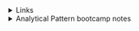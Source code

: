 <details>
<summary> Links </summary>

1. [Medium Article](https://medium.com/@karkisatkarhere/from-patterns-to-practice-50978850fa5f)
2. [Jade Codes](https://www.youtube.com/watch?v=biaaA9GfNPw)

    
</details>


<details>
<summary> Analytical Pattern bootcamp notes</summary>

1. Growth Accounting
    - How FB tracks inflow and outflow of active and inactive users (any state change tracking) 
2. Survival Analysis 
    - Of all users that signed up today, what % are still active in 30 days, 60 days, 90 days (Retention Number)

<details>
<summary> 7 patterns </summary>

<details>
<summary> 1. Aggregation-based patterns  </summary>

- The most common type of analysis
- You will mostly use `Group BY` with `Sum, AVG, percentile, count, may be array_agg`  
1.  Trend Analysis also give you RCA 
    - wow(week on week) change of dimension shows +1million but it should also give you that +1.5mil in US but -0.5 mil in India, shows it can be different overall. Bring in different dimensions like gender, country.
2. Root Cause Analysis (WHY)
    - line chart we have a dip and the reason for the dip is e.g. of spike during chinese new year for the airline. 
3. Composition 
    - e.g., user distribution by region, we have these many users in US, China.
4. Always have upstream data aggregated at daily level, that is aggregated along user_id 
    - Good for experimentation - group users and then easily add dimension to the metrics
5. IMP - when doing agg, you shouldn't be going back to fact data because fact data should be aggregated along the dimension like user_id, device_id. Dimensions will not be 1:1 
    - A key takeaway is to aggregate data at a daily level along a primary dimension (like user ID) for efficiency and to support experimentation (A/B testing). 
 6. However, caution is advised against including too many dimensions, as it can lead to overly granular data that loses analytical value.

#### Gotchas 
1. Careful about what all dimensions you bring in aggregation - will get you back to daily data 
2. Be mindful of grain you are working with, gender is cool only two-three, country only one person follows me if he leaves 100% drop so lookout at numbers as well when dealing with % based metrics.
3. Long time frame analysis (>90 days) - try to lower the cardinality - look at per week or year may be not per day, to avoid lot of rows. Daily grain is too much cardinality - say you have 90 days and 200 countries = 1800 rows - if you have any high cardinality dimension then it will increase.


### Lab 
- Defining states (new, retained, churned, resurrected, stale) via CASE WHEN statements with date logic (e.g., new if yesterday is null and today is active; retained if last active date is yesterday). Weekly states consider a 7-day window.

``` sql 
CREATE TABLE users_growth_accounting (
     user_id TEXT,
     first_active_date DATE,
     last_active_date DATE,
     daily_active_state TEXT,
     weekly_active_state TEXT,
     dates_active DATE[],
     date DATE,
     PRIMARY KEY (user_id, date)
 );

-- user can be weekly active but can be daily churned 
WITH yesterday AS (
    SELECT * FROM users_growth_accounting
    WHERE date = DATE('2023-03-10') -- starting from this date 
),
     today AS (
         SELECT
            CAST(user_id AS TEXT) as user_id,
            DATE_TRUNC('day', event_time::timestamp) as today_date,
            COUNT(1)
         FROM events
         WHERE DATE_TRUNC('day', event_time::timestamp) = DATE('2023-03-11')
         AND user_id IS NOT NULL
         GROUP BY user_id, DATE_TRUNC('day', event_time::timestamp)
     )

         SELECT COALESCE(t.user_id, y.user_id)                    as user_id,
                COALESCE(y.first_active_date, t.today_date)       AS first_active_date,
                COALESCE(t.today_date, y.last_active_date)        AS last_active_date,
                -- this is imp here
                CASE
                    WHEN y.user_id IS NULL THEN 'New'
                    WHEN y.last_active_date = t.today_date - Interval '1 day' THEN 'Retained'
                    WHEN y.last_active_date < t.today_date - Interval '1 day' THEN 'Resurrected'
                    WHEN t.today_date IS NULL AND y.last_active_date = y.date THEN 'Churned'
                    ELSE 'Stale'
                    END                                           as daily_active_state,
                -- retained vs resurrected, used bit array at facebook 
                CASE
                    WHEN y.user_id IS NULL THEN 'New'
                    WHEN y.last_active_date < t.today_date - Interval '7 day' THEN 'Resurrected'
                    WHEN
                            t.today_date IS NULL
                            AND y.last_active_date = y.date - interval '7 day' THEN 'Churned'
                    WHEN COALESCE(t.today_date, y.last_active_date) + INTERVAL '7 day' >= y.date THEN 'Retained'
                    ELSE 'Stale'
                    END                                           as weekly_active_state,
                -- from previous slides
                COALESCE(y.dates_active,
                         ARRAY []::DATE[])
                    || CASE
                           WHEN
                               t.user_id IS NOT NULL
                               THEN ARRAY [t.today_date]
                           ELSE ARRAY []::DATE[]
                    END                                           AS date_list,
                COALESCE(t.today_date, y.date + Interval '1 day') as date
         FROM today t
                  FULL OUTER JOIN yesterday y
                                  ON t.user_id = y.user_id

```
### Analysis 
- Extending to survivorship analysis by tracking a cohort (e.g., users first active on March 1, 2023), calculating percent active over time to form a J-curve (e.g., 100% on day 1, dropping to 2% long-term)
``` sql 
 SELECT
       date, 
       COUNT(CASE
           WHEN daily_active_state
                    IN ('Retained', 'Resurrected', 'New') THEN 1 END)  as number_active,
       COUNT(1) FROM users_growth_accounting
     where first_active_date = date('2023-01-10')
GROUP BY date;

-- giving you can idea many users are staying back 
-- you can another dimension for this like which day of the week 
SELECT
       date - first_active_date AS days_since_first_active,
       CAST(COUNT(CASE
           WHEN daily_active_state
                    IN ('Retained', 'Resurrected', 'New') THEN 1 END) AS REAL)/COUNT(1) as pct_active,
       COUNT(1) FROM users_growth_accounting
GROUP BY date - first_active_date; SELECT
       date, 
       COUNT(CASE
           WHEN daily_active_state
                    IN ('Retained', 'Resurrected', 'New') THEN 1 END)  as number_active,
       COUNT(1) FROM users_growth_accounting
     where first_active_date = date('2023-01-10')
GROUP BY date;

-- giving you can idea many users are staying back 
-- you can another dimension for this like which day of the week 
SELECT
       date - first_active_date AS days_since_first_active,
       CAST(COUNT(CASE
           WHEN daily_active_state
                    IN ('Retained', 'Resurrected', 'New') THEN 1 END) AS REAL)/COUNT(1) as pct_active,
       COUNT(1) FROM users_growth_accounting
GROUP BY date - first_active_date;
```

</details>

<details>
<summary> 2. Cumulation based patterns </summary>

- focussed on changes over time, between consecutive days (e.g., active today vs. yesterday)
- based on cumultaive table design
- FUll outer join (to account for missing data, where "no data is data.") here no data is data, we want to keep track of it. In aggregation we don't care about no data.

1. State Change Tracking
- opposite of SCD 
- instead of keeping all values of a dimension, it just keep the changed value, like a change log 

    - Growth Accounting 
        - New (didn't exist yest, active today)
        - Retained (active yest, active today)
        - Churned (active yest, inactive today)
        - Resurrected (active today, inactive yest)
        - Stale (inactive yes, inactive today)
        - deleted (don't exist today but were active/inactive yest) - sometimes you delete them sometimes just stale
    
    - Growth rate = (new +resurr) - churned
    
        ![mau_chart](../../resources/images/analytics/mau_chart.png)

    - Also used for tracking fake accounts, new fake account, reclassified as fake account, declassified.
    - ML model at Netflix was labelling applications as risky and not risky, then monitored the flow of that as well for monitoring. 
    - At Airbnb, model for hosts classification - host cancels on you. labelling hosts as risky not risky, track the effectiveness of training hosts.
    - It’s particularly powerful for monitoring machine learning model health (e.g., sudden shifts in classifications post-update) and strategic goals (e.g., reducing risky hosts through education).

2. Survivorship analysis or Retention (J curves)
    - tracking how many users remain active over time from a cohort
    - Survivorship analysis measures retention from a reference date (like signup) over time, starting at 100% and declining as users drop off.
    - Successful apps show a flattening curve (some users stick around long-term), while a steep decline indicates poor stickiness.
    - beyond growth to areas like cancer patient survival (reference: diagnosis date, state: alive), smokers remaining smoke-free (reference: quit date, state: not smoking).
    - This bias warns against focusing only on visible successes (like content creators who “made it”) while ignoring unseen failures, which can skew analysis.
      ![j_curve](../../resources/images/analytics/j_curve.png)
</details>

<details>
<summary> 3. Window Based patterns </summary>
    
- Calculations over a time window, split into two types:
 1. day-over-day, week-over-week, month-over-month, or year-over-year changes (like `derivatives`, showing rate of change) 
 2. `rolling sums or averages` (like integrals, showing cumulative trends).
    - SYNTAX 
    ```sql 
    SUM(column_name) OVER (
    [PARTITION BY dimension1, dimension2]
    ORDER BY order_column
    ROWS BETWEEN start_point AND end_point
    ) AS rolling_sum 
    ```
- syntax involving partitioning by dimensions like user ID and defining the window size (e.g., rolling 7 days). 
- A practical note is to partition data in big data environments to avoid performance issues, OOM issues.
- `Derivative metrics` make charts spikier, increasing volatility (especially day-over-day), while `rolling metrics` smooth noise, as seen in stock trading with 50-day or 200-day moving averages (e.g., golden cross for buy signals when 50-day crosses above 200-day)
- Airbnb example notes year-over-year metrics were skewed by the 2020 pandemic, leading to comparisons with 2019 instead.

</details>   <!--window based-->

<details>
<summary> 4. Enrichment Based patterns </summary>
We are already have all the columns we need to we will skip this one, we are assuming to be in the master layer.

</details> <!--Enrichment based-->

<details>
<summary>  2. Experimentation</summary>



</details> <!--Experimentation-->

<details>
<summary> 3. Prediction</summary>



</details> <!--Prediction-->

<details>
<summary> 4. Clustering</summary>



</details> <!--Clustering-->

<details>
<summary> 5. Decision Tree</summary>



</details> <!--Decision Tree-->

<details>
<summary> 6. Accumulation Derivative </summary>



</details> <!--Accumulation Derivative -->


<details>
<summary> 7. Funnel analysis </summary>
- Focuses on tracking user behavior through a series of steps or stages, often with the goal of optimizing conversions, engagement, or revenue.

1. GROUP BY operations: grouping sets, CUBE, and ROLLUP
   - Grouping sets let you define specific combinations of dimensions to aggregate on, like grouping by OS type, device type, and browser type together, or just by OS type alone, all in one query. 
   ```sql
    from events 
    group by grouping sets (
        (os_type, device_type, browser_type),
        (os_type, device_type),
        (os_type),
        (browser_type)
    )
   ```
   - The magic of grouping sets is that it ignores certain dimensions in specific aggregations, and when a dimension is ignored in a particular grouping set, SQL sets the value of that column to NULL in the result set for that aggregation.
     - if your original data already has NULL values in those columns, you run into ambiguity. You won't be able to tell whether a NULL in the result set means "this dimension was ignored in this aggregation" or "this dimension had a NULL value in the raw data."
     - before applying grouping sets, you should use the COALESCE function on the grouping dimensions to replace any existing NULL values with a meaningful placeholder like 'unknown' or 'N/A'.
   - This avoids the mess of multiple UNION ALL statements, which can be slow and hard to maintain. 
   - CUBE, on the other hand, gives you all possible combinations of dimensions, which can explode into a ton of aggregations
     ```sql
        from events
        group by cube(os_type, device_type, browser_type)
     ```
     - you will have 8 grains with 3 dimensions 
     - never used this at any company 
   - ROLLUP is more hierarchical, useful for data like country-state-city, where you always include the higher levels in the aggregation. It grows linearly, not factorially, making it more scalable.
        ```sql
        from events
        group by cube(country, state, city)
        ```
      
2. Window functions 
    - 30-day rolling monthly average using something like `AVG() OVER (PARTITION BY dimension ORDER BY date ROWS BETWEEN 30 PRECEDING AND CURRENT ROW)`
    - Function Over(PARTITION BY -> ORDER BY -> ROWS)
    - cummulative sum from current row till starting

3. Self Joins 

4. CROSS JOIN UNNEST or LATERAL VIEW EXPLODE
    - These are used to turn array columns back into rows, which is super useful for nested data structures. 
    - based on SQL based engine(Postgres,Presto) -> CROSS JOIN UNNEST
    - Java Based(Spark, Hadoop) -> LATERAL VIEW EXPLODE




</details> <!--Funnel based-->


</details>  <!--7 patterns-->
</details> <!--analytical-->